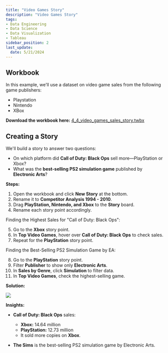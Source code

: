 ```yaml
---
title: "Video Games Story"
description: "Video Games Story"
tags: 
- Data Engineering
- Data Science
- Data Visualization
- Tableau
sidebar_position: 2
last_update:
  date: 5/21/2024
---
```




## Workbook 

In this example, we'll use a dataset on video game sales from the following game publishers:  

- Playstation
- Nintendo 
- XBox

**Download the workbook here:** [4_4_video_games_sales_story.twbx](https://github.com/joseeden/joeden/tree/master/docs/022-Data-Engineering/051-Tableau/000-Sample-Datasets/001-Introduction-to-Tableau/Workbooks)  


## Creating a Story 

We'll build a story to answer two questions:  

- On which platform did **Call of Duty: Black Ops** sell more—PlayStation or Xbox?  
- What was the **best-selling PS2 simulation game** published by **Electronic Arts**?  

**Steps:**  

1. Open the workbook and click **New Story** at the bottom.  
2. Rename it to **Competitor Analysis 1994 - 2010**.  
3. Drag **PlayStation, Nintendo, and Xbox** to the **Story** board.  
4. Rename each story point accordingly.  

Finding the Highest Sales for "Call of Duty: Black Ops":

5. Go to the **Xbox** story point.  
6. In **Top Video Games**, hover over **Call of Duty: Black Ops** to check sales.  
7. Repeat for the **PlayStation** story point.  

Finding the Best-Selling PS2 Simulation Game by EA:

8. Go to the **PlayStation** story point.  
9. Filter **Publisher** to show only **Electronic Arts**.  
10. In **Sales by Genre**, click **Simulation** to filter data.  
11. In **Top Video Games**, check the highest-selling game.  


**Solution:**

<div class="img-center"> 

![](/gif/docs/snowflake-create-query-sampleee-31.gif)

</div>


**Insights:**  

- **Call of Duty: Black Ops** sales:  
  - **Xbox:** 14.64 million  
  - **PlayStation:** 12.73 million  
  - It sold more copies on **Xbox**.  

- **The Sims** is the best-selling PS2 simulation game by Electronic Arts.